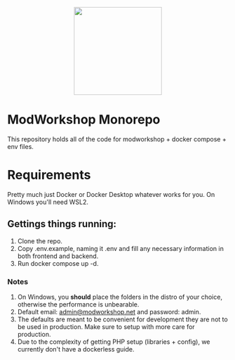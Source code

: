 <p align="center"><a href="https://modworkshop.net" target="_blank"><img src="https://modworkshop.net/assets/mws_logo_white.svg" width="200"></a></p>

# ModWorkshop Monorepo
This repository holds all of the code for modworkshop + docker compose + env files.

# Requirements
Pretty much just Docker or Docker Desktop whatever works for you.
On Windows you'll need WSL2.

## Gettings things running:
1. Clone the repo.
2. Copy .env.example, naming it .env and fill any necessary information in both frontend and backend.
3. Run docker compose up -d.

### Notes
1. On Windows, you **should** place the folders in the distro of your choice, otherwise the performance is unbearable.
2. Default email: admin@modworkshop.net and password: admin.
3. The defaults are meant to be convenient for development they are not to be used in production. Make sure to setup with more care for production.
4. Due to the complexity of getting PHP setup (libraries + config), we currently don't have a dockerless guide.